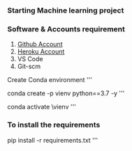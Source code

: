 ### Starting Machine learning project

### Software & Accounts requirement

1. [Github Account](https://github.com)
2. [Heroku Account](https://dashboard.heroku.com/apps)
3. VS Code
4. Git-scm


Create Conda environment
'''

conda create -p vienv python==3.7 -y 
'''

conda activate <path>\vienv 
'''
### To install the requirements

pip install -r requirements.txt
'''
